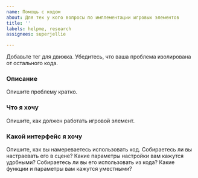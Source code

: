 ```yaml
---
name: Помощь с кодом
about: Для тех у кого вопросы по имплементации игровых элементов
title: ''
labels: helpme, research
assignees: superjellie

---
```


Добавьте тег для движка.
Убедитесь, что ваша проблема изолирована от остального кода.

### Описание
Опишите проблему кратко.

### Что я хочу
Опишите, как должен работать игровой элемент.

### Какой интерфейс я хочу
Опишите, как вы намереваетесь использовать код.
Собираетесь ли вы настраевать его в сцене? Какие параметры настройки вам кажутся удобными?
Собираетесь ли вы его использовать из кода? Какие функции и параметры вам кажутся уместными?
